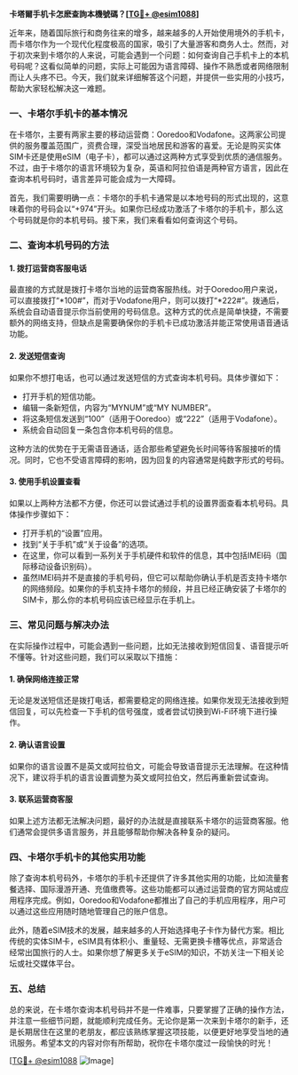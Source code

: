 **卡塔爾手机卡怎麽查詢本機號碼？[[TG💪+ @esim1088](https://t.me/s/esim1088)]**

近年来，随着国际旅行和商务往来的增多，越来越多的人开始使用境外的手机卡，而卡塔尔作为一个现代化程度极高的国家，吸引了大量游客和商务人士。然而，对于初次来到卡塔尔的人来说，可能会遇到一个问题：如何查询自己手机卡上的本机号码呢？这看似简单的问题，实际上可能因为语言障碍、操作不熟悉或者网络限制而让人头疼不已。今天，我们就来详细解答这个问题，并提供一些实用的小技巧，帮助大家轻松解决这一难题。

### 一、卡塔尔手机卡的基本情况

在卡塔尔，主要有两家主要的移动运营商：Ooredoo和Vodafone。这两家公司提供的服务覆盖范围广，资费合理，深受当地居民和游客的喜爱。无论是购买实体SIM卡还是使用eSIM（电子卡），都可以通过这两种方式享受到优质的通信服务。不过，由于卡塔尔的语言环境较为复杂，英语和阿拉伯语是两种官方语言，因此在查询本机号码时，语言差异可能会成为一大障碍。

首先，我们需要明确一点：卡塔尔的手机卡通常是以本地号码的形式出现的，这意味着你的号码会以“+974”开头。如果你已经成功激活了卡塔尔的手机卡，那么这个号码就是你的本机号码。接下来，我们来看看如何查询这个号码。

### 二、查询本机号码的方法

#### 1. 拨打运营商客服电话

最直接的方式就是拨打卡塔尔当地的运营商客服热线。对于Ooredoo用户来说，可以直接拨打“*100#”，而对于Vodafone用户，则可以拨打“*222#”。拨通后，系统会自动语音提示你当前使用的号码信息。这种方式的优点是简单快捷，不需要额外的网络支持，但缺点是需要确保你的手机卡已成功激活并能正常使用语音通话功能。

#### 2. 发送短信查询

如果你不想打电话，也可以通过发送短信的方式查询本机号码。具体步骤如下：

- 打开手机的短信功能。
- 编辑一条新短信，内容为“MYNUM”或“MY NUMBER”。
- 将这条短信发送到“100”（适用于Ooredoo）或“222”（适用于Vodafone）。
- 系统会自动回复一条包含你本机号码的信息。

这种方法的优势在于无需语音通话，适合那些希望避免长时间等待客服接听的情况。同时，它也不受语言障碍的影响，因为回复的内容通常是纯数字形式的号码。

#### 3. 使用手机设置查看

如果以上两种方法都不方便，你还可以尝试通过手机的设置界面查看本机号码。具体操作步骤如下：

- 打开手机的“设置”应用。
- 找到“关于手机”或“关于设备”的选项。
- 在这里，你可以看到一系列关于手机硬件和软件的信息，其中包括IMEI码（国际移动设备识别码）。
- 虽然IMEI码并不是直接的手机号码，但它可以帮助你确认手机是否支持卡塔尔的网络频段。如果你的手机支持卡塔尔的频段，并且已经正确安装了卡塔尔的SIM卡，那么你的本机号码应该已经显示在手机上。

### 三、常见问题与解决办法

在实际操作过程中，可能会遇到一些问题，比如无法接收到短信回复、语音提示听不懂等。针对这些问题，我们可以采取以下措施：

#### 1. 确保网络连接正常

无论是发送短信还是拨打电话，都需要稳定的网络连接。如果你发现无法接收到短信回复，可以先检查一下手机的信号强度，或者尝试切换到Wi-Fi环境下进行操作。

#### 2. 确认语言设置

如果你的语言设置不是英文或阿拉伯文，可能会导致语音提示无法理解。在这种情况下，建议将手机的语言设置调整为英文或阿拉伯文，然后再重新尝试查询。

#### 3. 联系运营商客服

如果上述方法都无法解决问题，最好的办法就是直接联系卡塔尔的运营商客服。他们通常会提供多语言服务，并且能够帮助你解决各种复杂的疑问。

### 四、卡塔尔手机卡的其他实用功能

除了查询本机号码外，卡塔尔的手机卡还提供了许多其他实用的功能，比如流量套餐选择、国际漫游开通、充值缴费等。这些功能都可以通过运营商的官方网站或应用程序完成。例如，Ooredoo和Vodafone都推出了自己的手机应用程序，用户可以通过这些应用随时随地管理自己的账户信息。

此外，随着eSIM技术的发展，越来越多的人开始选择电子卡作为替代方案。相比传统的实体SIM卡，eSIM具有体积小、重量轻、无需更换卡槽等优点，非常适合经常出国旅行的人士。如果你想了解更多关于eSIM的知识，不妨关注一下相关论坛或社交媒体平台。

### 五、总结

总的来说，在卡塔尔查询本机号码并不是一件难事，只要掌握了正确的操作方法，并注意一些细节问题，就能顺利完成任务。无论你是第一次来到卡塔尔的新手，还是长期居住在这里的老朋友，都应该熟练掌握这项技能，以便更好地享受当地的通讯服务。希望本文的内容对你有所帮助，祝你在卡塔尔度过一段愉快的时光！

[[TG💪+ @esim1088](https://t.me/s/esim1088) ![Image](https://i.postimg.cc/4NQfJmqS/Snipaste-2025-05-13-00-14-12.png)]